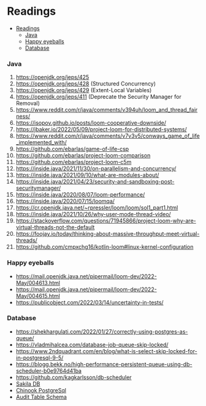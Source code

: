 # Readings

<no-index/>

<!-- TOC -->
* [Readings](#readings)
    * [Java](#java)
    * [Happy eyeballs](#happy-eyeballs)
    * [Database](#database)
<!-- TOC -->

### Java

1. https://openjdk.org/jeps/425
2. https://openjdk.org/jeps/428 (Structured Concurrency)
3. https://openjdk.org/jeps/429 (Extent-Local Variables)
4. https://openjdk.org/jeps/411 (Deprecate the Security Manager for Removal)
5. https://www.reddit.com/r/java/comments/v394uh/loom_and_thread_fairness/
6. https://isopov.github.io/posts/loom-cooperative-downside/
7. https://jbaker.io/2022/05/09/project-loom-for-distributed-systems/
8. https://www.reddit.com/r/java/comments/v7v3v5/conways_game_of_life_implemented_with/
9. https://github.com/ebarlas/game-of-life-csp
10. https://github.com/ebarlas/project-loom-comparison
11. https://github.com/ebarlas/project-loom-c5m
12. https://inside.java/2021/11/30/on-parallelism-and-concurrency/
13. https://inside.java/2021/09/10/what-are-modules-about/
14. https://inside.java/2021/04/23/security-and-sandboxing-post-securitymanager/
15. https://inside.java/2020/08/07/loom-performance/
16. https://inside.java/2020/07/15/loomqa/
17. https://cr.openjdk.java.net/~rpressler/loom/loom/sol1_part1.html
18. https://inside.java/2021/10/26/why-user-mode-thread-video/
19. https://stackoverflow.com/questions/71945866/project-loom-why-are-virtual-threads-not-the-default
20. https://foojay.io/today/thinking-about-massive-throughput-meet-virtual-threads/
21. https://github.com/cmpxchg16/kotlin-loom#linux-kernel-configuration

### Happy eyeballs

* https://mail.openjdk.java.net/pipermail/loom-dev/2022-May/004613.html
* https://mail.openjdk.java.net/pipermail/loom-dev/2022-May/004615.html
* https://publicobject.com/2022/03/14/uncertainty-in-tests/

### Database

* https://shekhargulati.com/2022/01/27/correctly-using-postgres-as-queue/
* https://vladmihalcea.com/database-job-queue-skip-locked/
* https://www.2ndquadrant.com/en/blog/what-is-select-skip-locked-for-in-postgresql-9-5/
* https://blogg.bekk.no/high-performance-persistent-queue-using-db-scheduler-b0e9764d41ba
* https://github.com/kagkarlsson/db-scheduler
* [Sakila DB](https://github.com/jOOQ/sakila/tree/main/postgres-sakila-db)
* [Chinook PostgreSql](https://github.com/lerocha/chinook-database/blob/master/ChinookDatabase/DataSources/Chinook_PostgreSql.sql)
* [Audit Table Schema](https://gist.github.com/ooredroxoo/b92baba03c30ed87e46227fd08a25c6c)
